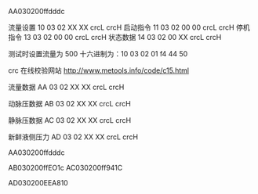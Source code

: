 AA030200ffdddc

流量设置 10 03 02 XX XX crcL crcH
启动指令 11 03 02 00 00 crcL crcH
停机指令 13 03 02 00 00 crcL crcH
状态数据 14 03 02 00 XX crcL crcH

测试时设置流量为 500
十六进制为：10 03 02 01 f4 44 50

crc 在线校验网站 http://www.metools.info/code/c15.html


流量数据 AA 03 02 XX XX crcL crcH

动脉压数据 AB 03 02 XX XX crcL crcH

静脉压数据 AC 03 02 XX XX crcL crcH

新鲜液侧压力 AD 03 02 XX XX crcL crcH

AA030200ffdddc

AB030200ffEO1c
AC030200ff941C

AD030200EEA810

